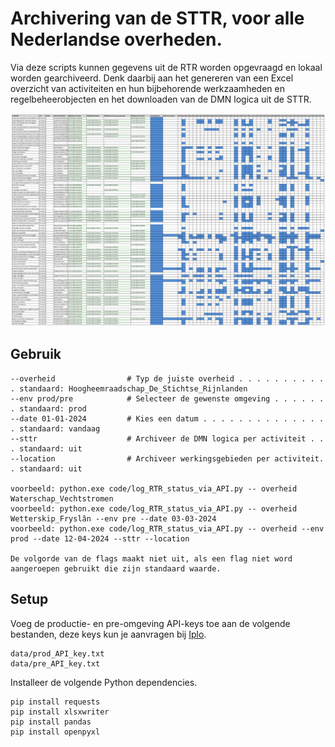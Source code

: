 # Archivering van de STTR, voor alle Nederlandse overheden.

Via deze scripts kunnen gegevens uit de RTR worden opgevraagd en lokaal worden gearchiveerd. Denk daarbij aan het genereren van een Excel overzicht van activiteiten en hun bijbehorende werkzaamheden en regelbeheerobjecten en het downloaden van de DMN logica uit de STTR. 

![Voorbeeld voor Hoogheemraadschap de Stichtse Rijnlanden](data/xlsx_example.PNG)
## Gebruik
```
--overheid                # Typ de juiste overheid . . . . . . . . . . . standaard: Hoogheemraadschap_De_Stichtse_Rijnlanden
--env prod/pre            # Selecteer de gewenste omgeving . . . . . . . standaard: prod
--date 01-01-2024         # Kies een datum . . . . . . . . . . . . . . . standaard: vandaag
--sttr                    # Archiveer de DMN logica per activiteit . . . standaard: uit
--location                # Archiveer werkingsgebieden per activiteit. . standaard: uit

voorbeeld: python.exe code/log_RTR_status_via_API.py -- overheid Waterschap_Vechtstromen
voorbeeld: python.exe code/log_RTR_status_via_API.py -- overheid Wetterskip_Fryslân --env pre --date 03-03-2024
voorbeeld: python.exe code/log_RTR_status_via_API.py -- overheid --env prod --date 12-04-2024 --sttr --location

De volgorde van de flags maakt niet uit, als een flag niet word aangeroepen gebruikt die zijn standaard waarde.
```

## Setup
Voeg de productie- en pre-omgeving API-keys toe aan de volgende bestanden, deze keys kun je aanvragen bij [Iplo](https://aandeslagmetdeomgevingswet.nl/ontwikkelaarsportaal/api-register/api/omgevingsdocument-toepasbaar-opvragen/).
```
data/prod_API_key.txt
data/pre_API_key.txt
```

Installeer de volgende Python dependencies.
```
pip install requests
pip install xlsxwriter
pip install pandas
pip install openpyxl
```
